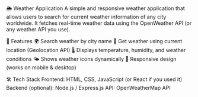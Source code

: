 🌦️ Weather Application
A simple and responsive weather application that allows users to search for current weather information of any city worldwide. It fetches real-time weather data using the OpenWeather API (or any weather API you use).



🚀 Features
🌍 Search weather by city name
📍 Get weather using current location (Geolocation API)
🌡️ Displays temperature, humidity, and weather conditions
🌤️ Shows weather icons dynamically
📱 Responsive design (works on mobile & desktop)



🛠️ Tech Stack
Frontend: HTML, CSS, JavaScript (or React if you used it)
Backend (optional): Node.js / Express.js
API: OpenWeatherMap API
